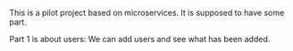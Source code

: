 This is a pilot project based on microservices.
It is supposed to have some part.

Part 1 is about users:
We can add users and see what has been added.
